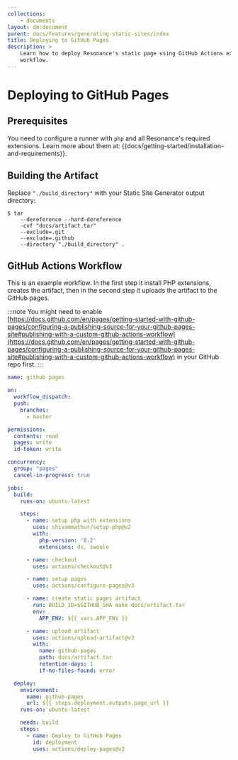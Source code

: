 ```yaml
---
collections: 
    - documents
layout: dm:document
parent: docs/features/generating-static-sites/index
title: Deploying to GitHub Pages
description: >
    Learn how to deploy Resonance's static page using GitHub Actions example 
    workflow.
---
```


# Deploying to GitHub Pages

## Prerequisites

You need to configure a runner with `php` and all Resonance's required 
extensions. Learn more about them at:
{{docs/getting-started/installation-and-requirements}}.

## Building the Artifact

Replace `"./build_directory"` with your Static Site Generator output directory:

```shell
$ tar
    --dereference --hard-dereference
    -cvf "docs/artifact.tar"
    --exclude=.git
    --exclude=.github
    --directory "./build_directory" .
```

## GitHub Actions Workflow

This is an example workflow. In the first step it install PHP extensions, 
creates the artifact, then in the second step it uploads the artifact to the
GitHub pages.

:::note
You might need to enable 
[https://docs.github.com/en/pages/getting-started-with-github-pages/configuring-a-publishing-source-for-your-github-pages-site#publishing-with-a-custom-github-actions-workflow](https://docs.github.com/en/pages/getting-started-with-github-pages/configuring-a-publishing-source-for-your-github-pages-site#publishing-with-a-custom-github-actions-workflow)
in your GitHub repo first.
:::

```yaml
name: github pages

on:
  workflow_dispatch:
  push:
    branches:
      - master

permissions:
  contents: read
  pages: write
  id-token: write

concurrency:
  group: "pages"
  cancel-in-progress: true

jobs:
  build:
    runs-on: ubuntu-latest

    steps:
      - name: setup php with extensions
        uses: shivammathur/setup-php@v2
        with:
          php-version: '8.2'
          extensions: ds, swoole

      - name: checkout
        uses: actions/checkout@v3

      - name: setup pages
        uses: actions/configure-pages@v3

      - name: create static pages artifact
        run: BUILD_ID=$GITHUB_SHA make docs/artifact.tar
        env:
          APP_ENV: ${{ vars.APP_ENV }}

      - name: upload artifact
        uses: actions/upload-artifact@v3
        with:
          name: github-pages
          path: docs/artifact.tar
          retention-days: 1
          if-no-files-found: error

  deploy:
    environment:
      name: github-pages
      url: ${{ steps.deployment.outputs.page_url }}
    runs-on: ubuntu-latest

    needs: build
    steps:
      - name: Deploy to GitHub Pages
        id: deployment
        uses: actions/deploy-pages@v2
```
